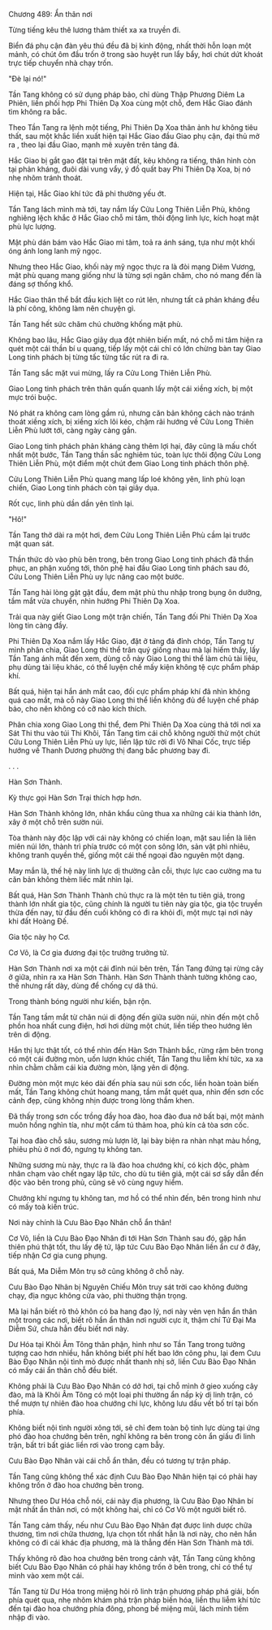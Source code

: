 




Chương 489: Ẩn thân nơi


Từng tiếng kêu thê lương thảm thiết xa xa truyền đi.

Biển đá phụ cận đàn yêu thú đều đã bị kinh động, nhất thời hỗn loạn một mảnh, có chút ôm đầu trốn ở trong sào huyệt run lẩy bẩy, hơi chút dứt khoát trực tiếp chuyển nhà chạy trốn.

"Đè lại nó!"

Tần Tang không có sử dụng pháp bảo, chỉ dùng Thập Phương Diêm La Phiên, liền phối hợp Phi Thiên Dạ Xoa cùng một chỗ, đem Hắc Giao đánh tìm không ra bắc.

Theo Tần Tang ra lệnh một tiếng, Phi Thiên Dạ Xoa thân ảnh hư không tiêu thất, sau một khắc liền xuất hiện tại Hắc Giao đầu Giao phụ cận, đại thủ mở ra , theo lại đầu Giao, mạnh mẽ xuyên trên tảng đá.

Hắc Giao bị gắt gao đặt tại trên mặt đất, kêu không ra tiếng, thân hình còn tại phản kháng, đuôi dài vung vẩy, ý đồ quất bay Phi Thiên Dạ Xoa, bị nó nhẹ nhõm tránh thoát.

Hiện tại, Hắc Giao khí tức đã phi thường yếu ớt.

Tần Tang lách mình mà tới, tay nắm lấy Cửu Long Thiên Liễn Phù, không nghiêng lệch khắc ở Hắc Giao chỗ mi tâm, thôi động linh lực, kích hoạt mật phù lực lượng.

Mật phù dán bám vào Hắc Giao mi tâm, toả ra ánh sáng, tựa như một khối óng ánh long lanh mỹ ngọc.

Nhưng theo Hắc Giao, khối này mỹ ngọc thực ra là đòi mạng Diêm Vương, mật phù quang mang giống như là từng sợi ngân châm, cho nó mang đến là đáng sợ thống khổ.

Hắc Giao thân thể bắt đầu kịch liệt co rút lên, nhưng tất cả phản kháng đều là phí công, không làm nên chuyện gì.

Tần Tang hết sức chăm chú chưởng khống mật phù.

Không bao lâu, Hắc Giao giãy dụa đột nhiên biến mất, nó chỗ mi tâm hiện ra quét một cái thần bí u quang, tiếp lấy một cái chỉ có lớn chừng bàn tay Giao Long tinh phách bị từng tấc từng tấc rút ra đi ra.

Tần Tang sắc mặt vui mừng, lấy ra Cửu Long Thiên Liễn Phù.

Giao Long tinh phách trên thân quấn quanh lấy một cái xiềng xích, bị một mực trói buộc.

Nó phát ra không cam lòng gầm rú, nhưng căn bản không cách nào tránh thoát xiềng xích, bị xiềng xích lôi kéo, chậm rãi hướng về Cửu Long Thiên Liễn Phù lướt tới, càng ngày càng gần.

Giao Long tinh phách phản kháng càng thêm lợi hại, đây cũng là mấu chốt nhất một bước, Tần Tang thần sắc nghiêm túc, toàn lực thôi động Cửu Long Thiên Liễn Phù, một điểm một chút đem Giao Long tinh phách thôn phệ.

Cửu Long Thiên Liễn Phù quang mang lấp loé không yên, linh phù loạn chiến, Giao Long tinh phách còn tại giãy dụa.

Rốt cục, linh phù dần dần yên tĩnh lại.

"Hô!"

Tần Tang thở dài ra một hơi, đem Cửu Long Thiên Liễn Phù cầm lại trước mặt quan sát.

Thần thức dò vào phù bên trong, bên trong Giao Long tinh phách đã thần phục, an phận xuống tới, thôn phệ hai đầu Giao Long tinh phách sau đó, Cửu Long Thiên Liễn Phù uy lực nâng cao một bước.

Tần Tang hài lòng gật gật đầu, đem mật phù thu nhập trong bụng ôn dưỡng, tầm mắt vừa chuyển, nhìn hướng Phi Thiên Dạ Xoa.

Trải qua này giết Giao Long một trận chiến, Tần Tang đối Phi Thiên Dạ Xoa lòng tin càng đầy.

Phi Thiên Dạ Xoa nắm lấy Hắc Giao, đặt ở tảng đá đỉnh chóp, Tần Tang tự mình phân chia, Giao Long thi thể trân quý giống nhau mà lại hiếm thấy, lấy Tần Tang ánh mắt đến xem, dùng cỗ này Giao Long thi thể làm chủ tài liệu, phụ dùng tài liệu khác, có thể luyện chế mấy kiện không tệ cực phẩm pháp khí.

Bất quá, hiện tại hắn ánh mắt cao, đối cực phẩm pháp khí đã nhìn không quá cao mắt, mà cỗ này Giao Long thi thể liền không đủ để luyện chế pháp bảo, cho nên không có cỡ nào kích thích.

Phân chia xong Giao Long thi thể, đem Phi Thiên Dạ Xoa cùng thả tới nơi xa Sát Thi thu vào túi Thi Khôi, Tần Tang tìm cái chỗ không người thử một chút Cửu Long Thiên Liễn Phù uy lực, liền lập tức rời đi Vô Nhai Cốc, trực tiếp hướng về Thanh Dương phường thị đang bắc phương bay đi.

. . .

Hàn Sơn Thành.

Kỳ thực gọi Hàn Sơn Trại thích hợp hơn.

Hàn Sơn Thành không lớn, nhân khẩu cũng thua xa những cái kia thành lớn, xây ở một chỗ trên sườn núi.

Tòa thành này độc lập với cái này không có chiến loạn, mặt sau liền là liên miên núi lớn, thành trì phía trước có một con sông lớn, sản vật phì nhiêu, không tranh quyền thế, giống một cái thế ngoại đào nguyên một dạng.

May mắn là, thế hệ này linh lực dị thường cằn cỗi, thực lực cao cường ma tu căn bản không thèm liếc mắt nhìn lại.

Bất quá, Hàn Sơn Thành Thành chủ thực ra là một tên tu tiên giả, trong thành lớn nhất gia tộc, cũng chính là người tu tiên này gia tộc, gia tộc truyền thừa đến nay, từ đầu đến cuối không có đi ra khỏi đi, một mực tại nơi này khi đất Hoàng Đế.

Gia tộc này họ Cơ.

Cơ Võ, là Cơ gia đương đại tộc trưởng trưởng tử.

Hàn Sơn Thành nơi xa một cái đỉnh núi bên trên, Tần Tang đứng tại rừng cây ở giữa, nhìn ra xa Hàn Sơn Thành. Hàn Sơn Thành thành tường không cao, thế nhưng rất dày, dùng để chống cự dã thú.

Trong thành bóng người như kiến, bận rộn.

Tần Tang tầm mắt từ chân núi di động đến giữa sườn núi, nhìn đến một chỗ phồn hoa nhất cung điện, hơi hơi dừng một chút, liền tiếp theo hướng lên trên di động.

Hắn thị lực thật tốt, có thể nhìn đến Hàn Sơn Thành bắc, rừng rậm bên trong có một cái đường mòn, uốn lượn khúc chiết, Tần Tang thu liễm khí tức, xa xa nhìn chằm chằm cái kia đường mòn, lặng yên di động.

Đường mòn một mực kéo dài đến phía sau núi sơn cốc, liền hoàn toàn biến mất, Tần Tang không chút hoang mang, tầm mắt quét qua, nhìn đến sơn cốc cảnh đẹp, cũng không nhịn được trong lòng thầm khen.

Đã thấy trong sơn cốc trồng đầy hoa đào, hoa đào đua nở bất bại, một mảnh muôn hồng nghìn tía, như một cẩm tú thảm hoa, phủ kín cả tòa sơn cốc.

Tại hoa đào chỗ sâu, sương mù lượn lờ, lại bày biện ra nhàn nhạt màu hồng, phiêu phù ở nơi đó, ngưng tụ không tan.

Những sương mù này, thực ra là đào hoa chướng khí, có kịch độc, phàm nhân chạm vào chết ngay lập tức, cho dù tu tiên giả, một cái sơ sẩy dẫn đến độc vào bên trong phủ, cũng sẽ vô cùng nguy hiểm.

Chướng khí ngưng tụ không tan, mơ hồ có thể nhìn đến, bên trong hình như có mấy toà kiến trúc.

Nơi này chính là Cưu Bào Đạo Nhân chỗ ẩn thân!

Cơ Võ, liền là Cưu Bào Đạo Nhân đi tới Hàn Sơn Thành sau đó, gặp hắn thiên phú thật tốt, thu lấy đệ tử, lập tức Cưu Bào Đạo Nhân liền ẩn cư ở đây, tiếp nhận Cơ gia cung phụng.

Bất quá, Ma Diễm Môn trụ sở cũng không ở chỗ này.

Cưu Bào Đạo Nhân bị Nguyên Chiếu Môn truy sát trời cao không đường chạy, địa ngục không cửa vào, phi thường thận trọng.

Mà lại hắn biết rõ thỏ khôn có ba hang đạo lý, nơi này vẻn vẹn hắn ẩn thân một trong các nơi, biết rõ hắn ẩn thân nơi người cực ít, thậm chí Tứ Đại Ma Diễm Sứ, chưa hẳn đều biết nơi này.

Dư Hóa tại Khôi Âm Tông thân phận, hình như so Tần Tang trong tưởng tượng cao hơn nhiều, hắn không biết phí hết bao lớn công phu, lại đem Cưu Bào Đạo Nhân nội tình mò được nhất thanh nhị sở, liền Cưu Bào Đạo Nhân có mấy cái ẩn thân chỗ đều biết.

Không phải là Cưu Bào Đạo Nhân có dở hơi, tại chỗ mình ở gieo xuống cây đào, mà là Khôi Âm Tông có một loại phi thường ẩn nấp kỳ dị linh trận, có thể mượn tự nhiên đào hoa chướng chi lực, không lưu dấu vết bố trí tại bốn phía.

Không biết nội tình người xông tới, sẽ chỉ đem toàn bộ tinh lực dùng tại ứng phó đào hoa chướng bên trên, nghĩ không ra bên trong còn ẩn giấu đi linh trận, bất tri bất giác liền rơi vào trong cạm bẫy.

Cưu Bào Đạo Nhân vài cái chỗ ẩn thân, đều có tương tự trận pháp.

Tần Tang cũng không thể xác định Cưu Bào Đạo Nhân hiện tại có phải hay không trốn ở đào hoa chướng bên trong.

Nhưng theo Dư Hóa chỗ nói, cái này địa phương, là Cưu Bào Đạo Nhân bí mật nhất ẩn thân nơi, có một không hai, chỉ có Cơ Võ một người biết rõ.

Tần Tang cảm thấy, nếu như Cưu Bào Đạo Nhân đạt được linh dược chữa thương, tìm nơi chữa thương, lựa chọn tốt nhất hẳn là nơi này, cho nên hắn không có đi cái khác địa phương, mà là thẳng đến Hàn Sơn Thành mà tới.

Thấy không rõ đào hoa chướng bên trong cảnh vật, Tần Tang cũng không biết Cưu Bào Đạo Nhân có phải hay không trốn ở bên trong, chỉ có thể tự mình vào xem một cái.

Tần Tang từ Dư Hóa trong miệng hỏi rõ linh trận phương pháp phá giải, bốn phía quét qua, nhẹ nhõm khám phá trận pháp biến hóa, liền thu liễm khí tức đến tại đào hoa chướng phía đông, phong bế miệng mũi, lách mình tiềm nhập đi vào.




